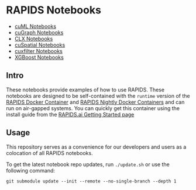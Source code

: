 # RAPIDS Notebooks

- [cuML Notebooks](https://github.com/rapidsai/cuml/tree/branch-23.06/notebooks)
- [cuGraph Notebooks](https://github.com/rapidsai/cugraph/tree/branch-23.06/notebooks)
- [CLX Notebooks](https://github.com/rapidsai/clx/tree/branch-23.06/notebooks)
- [cuSpatial Notebooks](https://github.com/rapidsai/cuspatial/tree/branch-23.06/notebooks)
- [cuxfilter Notebooks](https://github.com/rapidsai/cuxfilter/tree/branch-23.06/notebooks)
- [XGBoost Notebooks](https://github.com/rapidsai/xgboost-conda/tree/branch-23.06/notebooks)

## Intro

These notebooks provide examples of how to use RAPIDS.  These notebooks are designed to be self-contained with the `runtime` version of the [RAPIDS Docker Container](https://hub.docker.com/r/rapidsai/rapidsai/) and [RAPIDS Nightly Docker Containers](https://hub.docker.com/r/rapidsai/rapidsai-nightly) and can run on air-gapped systems.  You can quickly get this container using the install guide from the [RAPIDS.ai Getting Started page](https://rapids.ai/start.html#get-rapids)

## Usage

This repository serves as a convenience for our developers and users as a colocation of all RAPIDS notebooks.

To get the latest notebook repo updates, run `./update.sh` or use the following command:

`git submodule update --init --remote --no-single-branch --depth 1`
